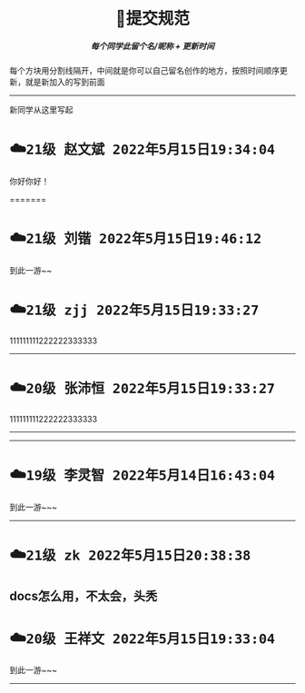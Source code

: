 <h1 align="center"> 🚀提交规范 </h1>
<h5 align="center">每个同学此留个名/昵称 + 更新时间</h5>
每个方块用分割线隔开，中间就是你可以自己留名创作的地方，按照时间顺序更新，就是新加入的写到前面

---


新同学从这里写起
# ☁️`21级 赵文斌 2022年5月15日19:34:04` 
你好你好！

=======
# ☁️`21级 刘锴 2022年5月15日19:46:12` 
到此一游~~

# ☁️`21级 zjj 2022年5月15日19:33:27` 
111111111222222333333

---
# ☁️`20级 张沛恒 2022年5月15日19:33:27` 
111111111222222333333

---

---

# ☁️`19级 李灵智 2022年5月14日16:43:04`

到此一游~~~

---
# ☁️`21级 zk 2022年5月15日20:38:38`
docs怎么用，不太会，头秃
---

# ☁️`20级 王祥文 2022年5月15日19:33:04`

到此一游~~~

---
